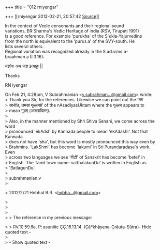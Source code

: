 +++
title = "012 rniyengar"

+++
[[rniyengar	2012-02-21, 20:57:42 [Source](https://groups.google.com/g/bvparishat/c/BIYIP_mnBqQ)]]



In the context of Vedic consonants and their regional sound  
variations, BR Sharma's Vedic Heritage of India (RSV, Tirupati 1991)  
is a good reference. For example 'purukha' of the S'ukla-Yajurvedins  
from the north is equivalent to the 'purus.a' of the SVY-south. He  
lists several others.  
Regional variation was recognized already in the S.ad.vims'a-  
braahman.a (I.3.16):  
  
यज्ञोवा अथ जज्ञ इत्याहुः \|\|  
  
Thanks  
  
RN Iyengar  

  
On Feb 21, 4:28pm, V Subrahmanian \<[v.subrahman...@gmail.com]()\> wrote:  
\> Thank you Sir, for the references. Likewise we can point out the 'तम  
\> आसीत्, तमसा गूळ्हमग्रे’ of the nAsadIyasUktam where the गूळ्हम् appears to  
\> mean गूढम् (आच्छादितम्).  
\>  
\> Also, in the manner mentioned by Shri Shiva Senani, we come across the word  
\> pronounced 'ekAdsI' by Kannada people to mean 'ekAdashI'. Not that Kannada  
\> does not have 'sha', but this word is mostly pronounced this way even by  
\> Brahmins. 'LakShmi' has become 'lakumi' in Sri Purandaradasa's work. Even  
\> across two languages we see 'वीटी’ of Sanskrit has become 'betel' in  
\> English. The Tamil town name: vatthalakunDu' is written in English as  
\> 'BatlagunDu'.  
\>  
\> subrahmanian.v  
\>  

\> 2012/2/21 Hnbhat B.R. \<[hnbha...@gmail.com]()\>  

\>  
\>  
\>  
\> \> The reference in my previous message:  

\> \> RV.10.59.6a. P: asuniite ÇÇ.16.13.14. (Çåºkhåyana-Çråuta-Sûtra)- Hide quoted text -  
\>  
\> - Show quoted text -

